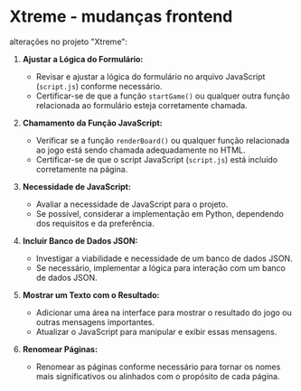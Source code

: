 # Xtreme - mudanças frontend

alterações no projeto "Xtreme":

1. **Ajustar a Lógica do Formulário:**
   - Revisar e ajustar a lógica do formulário no arquivo JavaScript (`script.js`) conforme necessário.
   - Certificar-se de que a função `startGame()` ou qualquer outra função relacionada ao formulário esteja corretamente chamada.

2. **Chamamento da Função JavaScript:**
   - Verificar se a função `renderBoard()` ou qualquer função relacionada ao jogo está sendo chamada adequadamente no HTML.
   - Certificar-se de que o script JavaScript (`script.js`) está incluído corretamente na página.

3. **Necessidade de JavaScript:**
   - Avaliar a necessidade de JavaScript para o projeto.
   - Se possível, considerar a implementação em Python, dependendo dos requisitos e da preferência.

4. **Incluir Banco de Dados JSON:**
   - Investigar a viabilidade e necessidade de um banco de dados JSON.
   - Se necessário, implementar a lógica para interação com um banco de dados JSON.

5. **Mostrar um Texto com o Resultado:**
   - Adicionar uma área na interface para mostrar o resultado do jogo ou outras mensagens importantes.
   - Atualizar o JavaScript para manipular e exibir essas mensagens.

6. **Renomear Páginas:**
   - Renomear as páginas conforme necessário para tornar os nomes mais significativos ou alinhados com o propósito de cada página.
